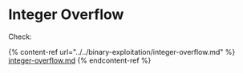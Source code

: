 # Integer Overflow





Check:

{% content-ref url="../../binary-exploitation/integer-overflow.md" %}
[integer-overflow.md](../../binary-exploitation/integer-overflow.md)
{% endcontent-ref %}




